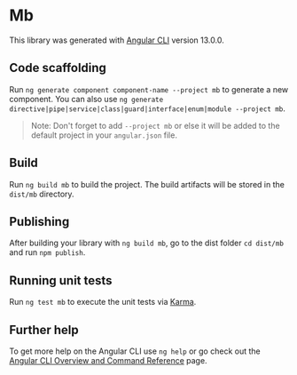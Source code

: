 # Mb

This library was generated with [Angular CLI](https://github.com/angular/angular-cli) version 13.0.0.

## Code scaffolding

Run `ng generate component component-name --project mb` to generate a new component. You can also use `ng generate directive|pipe|service|class|guard|interface|enum|module --project mb`.
> Note: Don't forget to add `--project mb` or else it will be added to the default project in your `angular.json` file. 

## Build

Run `ng build mb` to build the project. The build artifacts will be stored in the `dist/mb` directory.

## Publishing

After building your library with `ng build mb`, go to the dist folder `cd dist/mb` and run `npm publish`.

## Running unit tests

Run `ng test mb` to execute the unit tests via [Karma](https://karma-runner.github.io).

## Further help

To get more help on the Angular CLI use `ng help` or go check out the [Angular CLI Overview and Command Reference](https://angular.io/cli) page.
